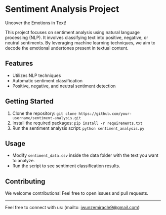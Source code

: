 # Sentiment Analysis Project

Uncover the Emotions in Text!

This project focuses on sentiment analysis using natural language processing (NLP). It involves classifying text into positive, negative, or neutral sentiments. By leveraging machine learning techniques, we aim to decode the emotional undertones present in textual content.

## Features

- Utilizes NLP techniques
- Automatic sentiment classification
- Positive, negative, and neutral sentiment detection

## Getting Started

1. Clone the repository: `git clone https://github.com/your-username/sentiment-analysis.git`
2. Install the required packages: `pip install -r requirements.txt`
3. Run the sentiment analysis script: `python sentiment_analysis.py`

## Usage

- Modify `sentiment_data.csv` inside the data folder with the text you want to analyze.
- Run the script to see sentiment classification results.

## Contributing

We welcome contributions! Feel free to open issues and pull requests.

---
Feel free to connect with us: (mailto: iwunzemiracle9@gmail.com)
